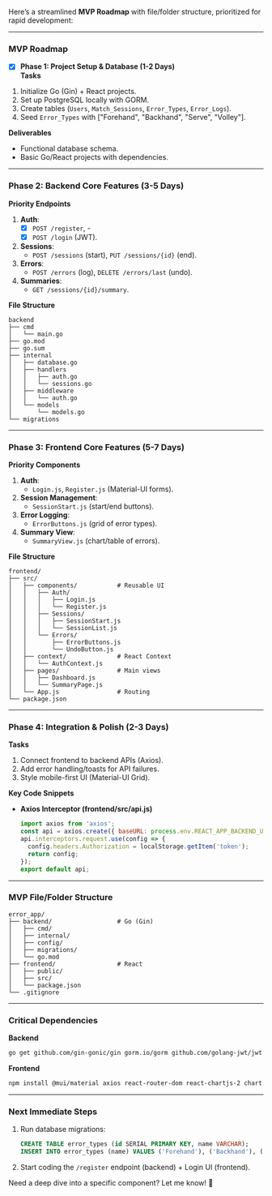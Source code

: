 Here’s a streamlined **MVP Roadmap** with file/folder structure, prioritized for rapid development:

---

### **MVP Roadmap**  
-[x] **Phase 1: Project Setup & Database (1-2 Days)**  
**Tasks**  
1. Initialize Go (Gin) + React projects.  
2. Set up PostgreSQL locally with GORM.  
3. Create tables (`Users`, `Match_Sessions`, `Error_Types`, `Error_Logs`).  
4. Seed `Error_Types` with ["Forehand", "Backhand", "Serve", "Volley"].  

**Deliverables**  
- Functional database schema.  
- Basic Go/React projects with dependencies.  

---

### **Phase 2: Backend Core Features (3-5 Days)**  
**Priority Endpoints**  
1. **Auth**:  
   -[x] `POST /register`, -
   -[x] `POST /login` (JWT).  
2. **Sessions**:  
   - `POST /sessions` (start), `PUT /sessions/{id}` (end).  
3. **Errors**:  
   - `POST /errors` (log), `DELETE /errors/last` (undo).  
4. **Summaries**:  
   - `GET /sessions/{id}/summary`.  

**File Structure**  
```
backend
├── cmd
│   └── main.go
├── go.mod
├── go.sum
├── internal
│   ├── database.go
│   ├── handlers
│   │   ├── auth.go
│   │   └── sessions.go
│   ├── middleware
│   │   └── auth.go
│   └── models
│       └── models.go
└── migrations
```
---

### **Phase 3: Frontend Core Features (5-7 Days)**  
**Priority Components**  
1. **Auth**:  
   - `Login.js`, `Register.js` (Material-UI forms).  
2. **Session Management**:  
   - `SessionStart.js` (start/end buttons).  
3. **Error Logging**:  
   - `ErrorButtons.js` (grid of error types).  
4. **Summary View**:  
   - `SummaryView.js` (chart/table of errors).  

**File Structure**  
```
frontend/
├── src/
│   ├── components/           # Reusable UI
│   │   ├── Auth/
│   │   │   ├── Login.js
│   │   │   └── Register.js
│   │   ├── Sessions/
│   │   │   ├── SessionStart.js
│   │   │   └── SessionList.js
│   │   └── Errors/
│   │       ├── ErrorButtons.js
│   │       └── UndoButton.js
│   ├── context/              # React Context
│   │   └── AuthContext.js
│   ├── pages/                # Main views
│   │   ├── Dashboard.js
│   │   └── SummaryPage.js
│   └── App.js                # Routing
└── package.json
```

---

### **Phase 4: Integration & Polish (2-3 Days)**  
**Tasks**  
1. Connect frontend to backend APIs (Axios).  
2. Add error handling/toasts for API failures.  
3. Style mobile-first UI (Material-UI Grid).  

**Key Code Snippets**  
- **Axios Interceptor (frontend/src/api.js)**  
  ```javascript
  import axios from 'axios';
  const api = axios.create({ baseURL: process.env.REACT_APP_BACKEND_URL });
  api.interceptors.request.use(config => {
    config.headers.Authorization = localStorage.getItem('token');
    return config;
  });
  export default api;
  ```

---

### **MVP File/Folder Structure**  
```
error_app/
├── backend/                  # Go (Gin)
│   ├── cmd/
│   ├── internal/
│   ├── config/
│   ├── migrations/
│   └── go.mod
├── frontend/                 # React
│   ├── public/
│   ├── src/
│   └── package.json
└── .gitignore
```

---

### **Critical Dependencies**  
**Backend**  
```bash
go get github.com/gin-gonic/gin gorm.io/gorm github.com/golang-jwt/jwt
```

**Frontend**  
```bash
npm install @mui/material axios react-router-dom react-chartjs-2 chart.js
```

---

### **Next Immediate Steps**  
1. Run database migrations:  
   ```sql
   CREATE TABLE error_types (id SERIAL PRIMARY KEY, name VARCHAR);
   INSERT INTO error_types (name) VALUES ('Forehand'), ('Backhand'), ('Serve'), ('Volley');
   ```  
2. Start coding the `/register` endpoint (backend) + Login UI (frontend).  

Need a deep dive into a specific component? Let me know! 🎾
